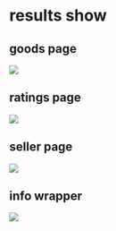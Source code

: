 # results show #
## goods page ##
![](http://i.imgur.com/cBp5zuw.gif)
## ratings page ##
![](http://i.imgur.com/22XTXaV.gif)  
## seller page ##
![](http://i.imgur.com/PdGF8TP.gif)
## info wrapper ##
![](http://i.imgur.com/NCtUOO1.gif)